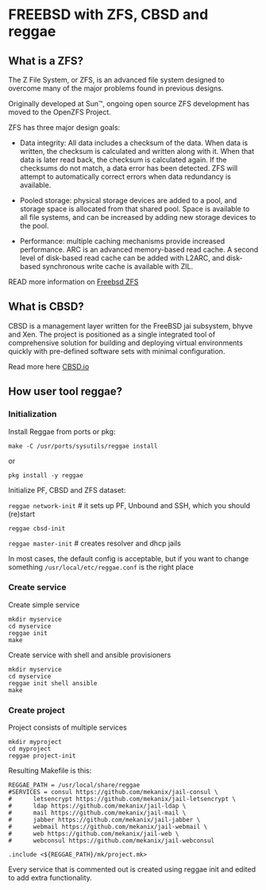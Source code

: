 # FREEBSD with ZFS, CBSD and reggae

## What is a ZFS?

The Z File System, or ZFS, is an advanced file system designed to overcome many of the major problems found in previous designs.

Originally developed at Sun™, ongoing open source ZFS development has moved to the OpenZFS Project.

ZFS has three major design goals:

*    Data integrity: All data includes a checksum of the data. When data is written, the checksum is calculated and written along with it. When that data is later read back, the checksum is calculated again. If the checksums do not match, a data error has been detected. ZFS will attempt to automatically correct errors when data redundancy is available.

 *   Pooled storage: physical storage devices are added to a pool, and storage space is allocated from that shared pool. Space is available to all file systems, and can be increased by adding new storage devices to the pool.

  *  Performance: multiple caching mechanisms provide increased performance. ARC is an advanced memory-based read cache. A second level of disk-based read cache can be added with L2ARC, and disk-based synchronous write cache is available with ZIL.
 
READ more information on [Freebsd ZFS](https://www.freebsd.org/doc/handbook/zfs.html)

## What is CBSD?

CBSD is a management layer written for the FreeBSD jai subsystem, bhyve and Xen. 
The project is positioned as a single integrated tool of comprehensive solution for building and deploying virtual environments quickly with pre-defined software sets with minimal configuration.

Read more here [CBSD.io](https://cbsd.io)

## How user tool reggae?

### Initialization

Install Reggae from ports or pkg:
```
make -C /usr/ports/sysutils/reggae install
```
or
```
pkg install -y reggae
```
Initialize PF, CBSD and ZFS dataset:

```reggae network-init```  # it sets up PF, Unbound and SSH, which you should (re)start

```reggae cbsd-init```

```reggae master-init```   # creates resolver and dhcp jails

In most cases, the default config is acceptable, but if you want to change something `/usr/local/etc/reggae.conf` is the right place

### Create service

Create simple service

```
mkdir myservice
cd myservice
reggae init
make
```
Create service with shell and ansible provisioners

```
mkdir myservice
cd myservice
reggae init shell ansible
make
```
### Create project

Project consists of multiple services

```
mkdir myproject
cd myproject
reggae project-init
```
Resulting Makefile is this:
```
REGGAE_PATH = /usr/local/share/reggae
#SERVICES = consul https://github.com/mekanix/jail-consul \
#      letsencrypt https://github.com/mekanix/jail-letsencrypt \
#      ldap https://github.com/mekanix/jail-ldap \
#      mail https://github.com/mekanix/jail-mail \
#      jabber https://github.com/mekanix/jail-jabber \
#      webmail https://github.com/mekanix/jail-webmail \
#      web https://github.com/mekanix/jail-web \
#      webconsul https://github.com/mekanix/jail-webconsul

.include <${REGGAE_PATH}/mk/project.mk>
```
Every service that is commented out is created using reggae init and edited to add extra functionality.
